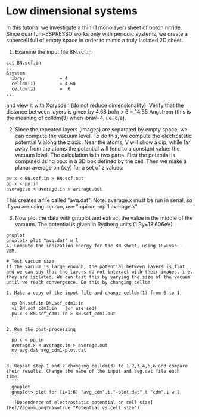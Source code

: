 # Low dimensional systems
In this tutorial we investigate a thin (1 monolayer) sheet of boron nitride.
Since quantum-ESPRESSO works only with periodic systems, we create a supercell full of empty space in order to mimic a truly isolated 2D sheet.
  1. Examine the input file BN.scf.in 
  ```
  cat BN.scf.in
  ...
  &system
    ibrav             = 4
    celldm(1)         = 4.68
    celldm(3)         =  6
  ... 
  ```
  and view it with Xcrysden (do not reduce dimensionality). 
  Verify that the distance between layers is given by 4.68 bohr x 6 = 14.85 Angstrom (this is the meaning of celldm(3) when ibrav=4, i.e. c/a).

  2. Since the repeated layers (images) are separated by empty space, we can compute the vacuum level. To do this, we compute the electrostatic potential V along the z axis. Near the atoms, V will show a dip, while far away from the atoms the potential will tend to a constant value: the vacuum level. The calculation is in two parts. First the potential is computed using pp.x in a 3D box defined by the cell. Then we make a planar average on (x,y) for a set of z values:
  ```
  pw.x < BN.scf.in > BN.scf.out   
  pp.x < pp.in
  average.x < average.in > average.out
  ```
  This creates a file called "avg.dat".
  Note: average.x must be run in serial, so if you are using mpirun, use "mpirun -np 1 average.x"

  3. Now plot the data with gnuplot and extract the value in the middle of the vacuum. The potential is given in Rydberg units (1 Ry=13.606eV)
  ```
  gnuplot
  gnuplot> plot "avg.dat" w l
  4. Compute the ionization energy for the BN sheet, using IE=Evac - VBM. 

# Test vacuum size
If the vacuum is large enough, the potential between layers is flat and we can say that the layers do not interact with their images, i.e. they are isolated. We can test this by varying the size of the vacuum until we reach convergence. Do this by changing celldm

  1. Make a copy of the input file and change celldm(1) from 6 to 1:
    ```
    cp BN.scf.in BN.scf_cdm1.in
    vi BN.scf_cdm1.in   (or use sed)
    pw.x < BN.scf_cdm1.in > BN.scf_cdm1.out  
    ```

  2. Run the post-processing
    ```
    pp.x < pp.in
    average.x < average.in > average.out
    mv avg.dat avg_cdm1-plot.dat
    ```

  3. Repeat step 1 and 2 changing celldm(3) to 1,2,3,4,5,6 and compare their results. Change the name of the input and avg.dat file each time.
    ```
    gnuplot
    gnuplot> plot for [i=1:6] "avg_cdm".i."-plot.dat" t "cdm".i w l
    ```
    ![Dependence of electrostatic potential on cell size](Ref/Vacuum.png?raw=true "Potential vs cell size")
